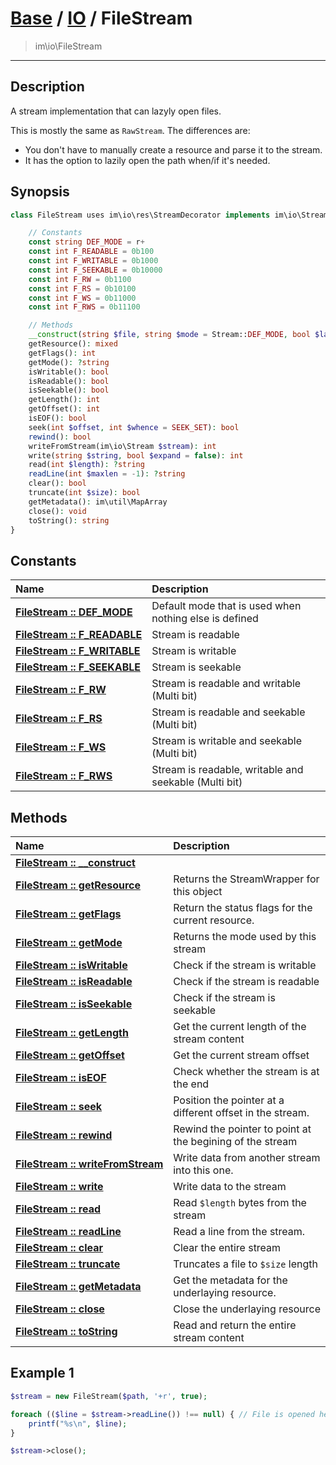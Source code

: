 # [Base](Base.md) / [IO](IO.md) / FileStream
 > im\io\FileStream
____

## Description
A stream implementation that can lazyly open files.

This is mostly the same as `RawStream`. The differences are:

 - You don't have to manually create a resource and parse it to the stream.
 - It has the option to lazily open the path when/if it's needed.

## Synopsis
```php
class FileStream uses im\io\res\StreamDecorator implements im\io\Stream {

    // Constants
    const string DEF_MODE = r+
    const int F_READABLE = 0b100
    const int F_WRITABLE = 0b1000
    const int F_SEEKABLE = 0b10000
    const int F_RW = 0b1100
    const int F_RS = 0b10100
    const int F_WS = 0b11000
    const int F_RWS = 0b11100

    // Methods
    __construct(string $file, string $mode = Stream::DEF_MODE, bool $lazy = false): mixed
    getResource(): mixed
    getFlags(): int
    getMode(): ?string
    isWritable(): bool
    isReadable(): bool
    isSeekable(): bool
    getLength(): int
    getOffset(): int
    isEOF(): bool
    seek(int $offset, int $whence = SEEK_SET): bool
    rewind(): bool
    writeFromStream(im\io\Stream $stream): int
    write(string $string, bool $expand = false): int
    read(int $length): ?string
    readLine(int $maxlen = -1): ?string
    clear(): bool
    truncate(int $size): bool
    getMetadata(): im\util\MapArray
    close(): void
    toString(): string
}
```

## Constants
| Name | Description |
| :--- | :---------- |
| [__FileStream&nbsp;::&nbsp;DEF\_MODE__](IO-FileStream_DEF_MODE.md) | Default mode that is used when nothing else is defined |
| [__FileStream&nbsp;::&nbsp;F\_READABLE__](IO-FileStream_F_READABLE.md) | Stream is readable |
| [__FileStream&nbsp;::&nbsp;F\_WRITABLE__](IO-FileStream_F_WRITABLE.md) | Stream is writable |
| [__FileStream&nbsp;::&nbsp;F\_SEEKABLE__](IO-FileStream_F_SEEKABLE.md) | Stream is seekable |
| [__FileStream&nbsp;::&nbsp;F\_RW__](IO-FileStream_F_RW.md) | Stream is readable and writable (Multi bit) |
| [__FileStream&nbsp;::&nbsp;F\_RS__](IO-FileStream_F_RS.md) | Stream is readable and seekable (Multi bit) |
| [__FileStream&nbsp;::&nbsp;F\_WS__](IO-FileStream_F_WS.md) | Stream is writable and seekable (Multi bit) |
| [__FileStream&nbsp;::&nbsp;F\_RWS__](IO-FileStream_F_RWS.md) | Stream is readable, writable and seekable (Multi bit) |

## Methods
| Name | Description |
| :--- | :---------- |
| [__FileStream&nbsp;::&nbsp;\_\_construct__](IO-FileStream___construct.md) |  |
| [__FileStream&nbsp;::&nbsp;getResource__](IO-FileStream_getResource.md) | Returns the StreamWrapper for this object |
| [__FileStream&nbsp;::&nbsp;getFlags__](IO-FileStream_getFlags.md) | Return the status flags for the current resource. |
| [__FileStream&nbsp;::&nbsp;getMode__](IO-FileStream_getMode.md) | Returns the mode used by this stream |
| [__FileStream&nbsp;::&nbsp;isWritable__](IO-FileStream_isWritable.md) | Check if the stream is writable |
| [__FileStream&nbsp;::&nbsp;isReadable__](IO-FileStream_isReadable.md) | Check if the stream is readable |
| [__FileStream&nbsp;::&nbsp;isSeekable__](IO-FileStream_isSeekable.md) | Check if the stream is seekable |
| [__FileStream&nbsp;::&nbsp;getLength__](IO-FileStream_getLength.md) | Get the current length of the stream content |
| [__FileStream&nbsp;::&nbsp;getOffset__](IO-FileStream_getOffset.md) | Get the current stream offset |
| [__FileStream&nbsp;::&nbsp;isEOF__](IO-FileStream_isEOF.md) | Check whether the stream is at the end |
| [__FileStream&nbsp;::&nbsp;seek__](IO-FileStream_seek.md) | Position the pointer at a different offset in the stream. |
| [__FileStream&nbsp;::&nbsp;rewind__](IO-FileStream_rewind.md) | Rewind the pointer to point at the begining of the stream |
| [__FileStream&nbsp;::&nbsp;writeFromStream__](IO-FileStream_writeFromStream.md) | Write data from another stream into this one. |
| [__FileStream&nbsp;::&nbsp;write__](IO-FileStream_write.md) | Write data to the stream |
| [__FileStream&nbsp;::&nbsp;read__](IO-FileStream_read.md) | Read `$length` bytes from the stream |
| [__FileStream&nbsp;::&nbsp;readLine__](IO-FileStream_readLine.md) | Read a line from the stream. |
| [__FileStream&nbsp;::&nbsp;clear__](IO-FileStream_clear.md) | Clear the entire stream |
| [__FileStream&nbsp;::&nbsp;truncate__](IO-FileStream_truncate.md) | Truncates a file to `$size` length |
| [__FileStream&nbsp;::&nbsp;getMetadata__](IO-FileStream_getMetadata.md) | Get the metadata for the underlaying resource. |
| [__FileStream&nbsp;::&nbsp;close__](IO-FileStream_close.md) | Close the underlaying resource |
| [__FileStream&nbsp;::&nbsp;toString__](IO-FileStream_toString.md) | Read and return the entire stream content |

## Example 1
```php
$stream = new FileStream($path, '+r', true);

foreach (($line = $stream->readLine()) !== null) { // File is opened here
    printf("%s\n", $line);
}

$stream->close();
```
